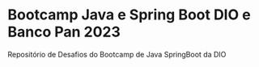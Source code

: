 # Bootcamp Java e Spring Boot DIO e Banco Pan 2023
Repositório de Desafios do Bootcamp de Java SpringBoot da DIO
